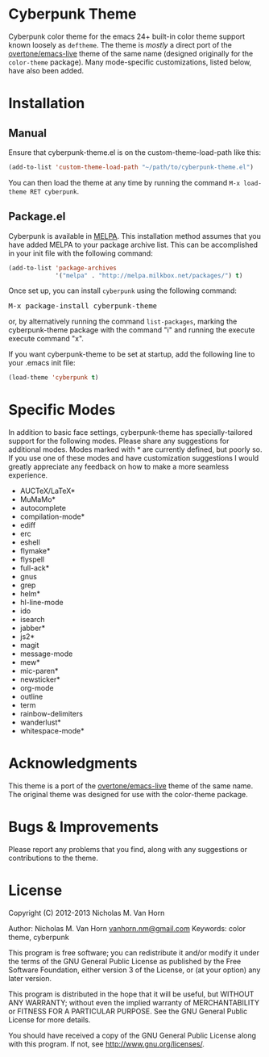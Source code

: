 Cyberpunk Theme
===============

Cyberpunk color theme for the emacs 24+ built-in color theme support known loosely as <code>deftheme</code>. The theme is <i>mostly</i> a direct port of the [overtone/emacs-live](https://github.com/overtone/emacs-live) theme of the same name (designed originally for the <code>color-theme</code> package). Many mode-specific customizations, listed below, have also been added.

Installation
============

Manual
------

Ensure that cyberpunk-theme.el is on the custom-theme-load-path like this: 

```lisp
(add-to-list 'custom-theme-load-path "~/path/to/cyberpunk-theme.el")
```

You can then load the theme at any time by running the command <code>M-x load-theme RET cyberpunk</code>.

Package.el
----------

Cyberpunk is available in [MELPA](http://melpa.milkbox.net/). This installation method assumes that you have added MELPA to your package archive list. This can be accomplished in your init file with the following command:

```lisp
(add-to-list 'package-archives
             '("melpa" . "http://melpa.milkbox.net/packages/") t)
```

Once set up, you can install <code>cyberpunk</code> using the following command:

<pre>
M-x package-install cyberpunk-theme
</pre>

or, by alternatively running the command <code>list-packages</code>, marking the cyberpunk-theme package with the command "i" and running the execute execute command "x".

If you want cyberpunk-theme to be set at startup, add the following line to your .emacs init file:

```lisp
(load-theme 'cyberpunk t)
```

Specific Modes
==============

In addition to basic face settings, cyberpunk-theme has specially-tailored support for the following modes. Please share any suggestions for additional modes. Modes marked with \* are currently defined, but poorly so. If you use one of these modes and have customization suggestions I would greatly appreciate any feedback on how to make a more seamless experience.

* AUCTeX/LaTeX\*
* MuMaMo\*
* autocomplete
* compilation-mode\*
* ediff
* erc
* eshell
* flymake\*
* flyspell
* full-ack\*
* gnus
* grep
* helm\*
* hl-line-mode
* ido
* isearch
* jabber\*
* js2\*
* magit
* message-mode
* mew\*
* mic-paren\*
* newsticker\*
* org-mode
* outline
* term
* rainbow-delimiters
* wanderlust\*
* whitespace-mode\*
 
Acknowledgments 
===============

This theme is a port of the [overtone/emacs-live](https://github.com/overtone/emacs-live) theme of the same name. The original theme was designed for use with the color-theme package. 

Bugs & Improvements
===================

Please report any problems that you find, along with any suggestions or contributions to the theme. 

License
=======

Copyright (C) 2012-2013 Nicholas M. Van Horn

Author: Nicholas M. Van Horn <vanhorn.nm@gmail.com>
Keywords: color theme, cyberpunk

This program is free software; you can redistribute it and/or modify
it under the terms of the GNU General Public License as published by
the Free Software Foundation, either version 3 of the License, or
(at your option) any later version.

This program is distributed in the hope that it will be useful,
but WITHOUT ANY WARRANTY; without even the implied warranty of
MERCHANTABILITY or FITNESS FOR A PARTICULAR PURPOSE.  See the
GNU General Public License for more details.

You should have received a copy of the GNU General Public License
along with this program.  If not, see <http://www.gnu.org/licenses/>.
